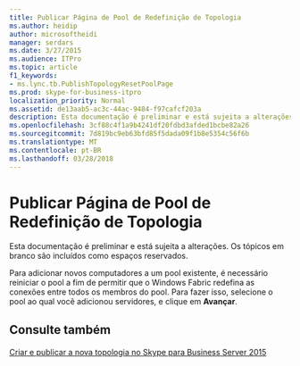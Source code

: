 ```yaml
---
title: Publicar Página de Pool de Redefinição de Topologia
ms.author: heidip
author: microsoftheidi
manager: serdars
ms.date: 3/27/2015
ms.audience: ITPro
ms.topic: article
f1_keywords:
- ms.lync.tb.PublishTopologyResetPoolPage
ms.prod: skype-for-business-itpro
localization_priority: Normal
ms.assetid: de13aab5-ac3c-44ac-9484-f97cafcf203a
description: Esta documentação é preliminar e está sujeita a alterações. Os tópicos em branco são incluídos como espaços reservados.
ms.openlocfilehash: 3cf88c4f1a9b4241df20fdbd3afded1bcbe82a26
ms.sourcegitcommit: 7d819bc9eb63bfd85f5dada09f1b8e5354c56f6b
ms.translationtype: MT
ms.contentlocale: pt-BR
ms.lasthandoff: 03/28/2018
---
```

# <a name="publish-topology-reset-pool-page"></a>Publicar Página de Pool de Redefinição de Topologia
 
Esta documentação é preliminar e está sujeita a alterações. Os tópicos em branco são incluídos como espaços reservados.
  
Para adicionar novos computadores a um pool existente, é necessário reiniciar o pool a fim de permitir que o Windows Fabric redefina as conexões entre todos os membros do pool. Para fazer isso, selecione o pool ao qual você adicionou servidores, e clique em  **Avançar**.
  
## <a name="see-also"></a>Consulte também

#### 

[Criar e publicar a nova topologia no Skype para Business Server 2015](../../deploy/install/create-and-publish-new-topology.md)

